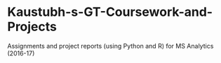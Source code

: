 # Kaustubh-s-GT-Coursework-and-Projects
Assignments and project reports (using Python and R) for MS Analytics (2016-17)
